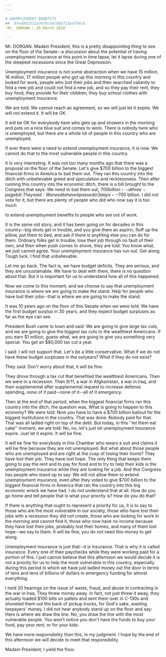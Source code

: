 ```yaml
---
---

# UNEMPLOYMENT BENEFITS
## `6fed0d2372a76f8ce079bb713aef99cb`
`Mr. DORGAN — 25 March 2010`

---
```



Mr. DORGAN. Madam President, this is a pretty disappointing thing to 
see on the floor of the Senate--a discussion about the potential of 
having unemployment insurance at this point in time lapse, let it lapse 
during one of the steepest recessions since the Great Depression.

Unemployment insurance is not some abstraction when we have 15 
million, 16 million, 17 million people who got up this morning in this 
country and looked for work, people who lost their jobs and then 
searched valiantly to find a new job and could not find a new job, and 
so they pay their rent, they buy food, they provide for their children, 
they buy school clothes with unemployment insurance.

We are told: We cannot reach an agreement, so we will just let it 
expire. We will not extend it. It will be OK.

It will be OK for everybody here who gets up and showers in the 
morning and puts on a nice blue suit and comes to work. There is nobody 
here who is unemployed, but there are a whole lot of people in this 
country who are unemployed.

If ever there were a need to extend unemployment insurance, it is 
now. We cannot do that to the most vulnerable people in this country.

It is very interesting. It was not too many months ago that there was 
a proposal on the floor of the Senate: Let's give $700 billion to the 
biggest financial firms in America to bail them out. They ran this 
country into the ditch with unbelievable greed and speculation and 
recklessness. Then after running this country into the economic ditch, 
there is a bill brought to the Congress that says: We need to bail them 
out, $700 billion--a three-page bill. They said: We need to have it 
passed in 3 days--$700 billion. I did not vote for it, but there are 
plenty of people who did who now say it is too much


to extend unemployment benefits to people who are out of work.

It is the same old story, and it has been going on for decades in 
this country--big shots get in trouble, and you give them an aspirin, 
fluff up the pillow, put them to bed, and ask if there is anything else 
you can do for them. Ordinary folks get in trouble, lose their job 
through no fault of their own, and then when push comes to shove, they 
are told: You know what, we just cannot agree. Your unemployment 
insurance has run out. Get along. Tough luck. I find that unbelievable.

Let me go back. The fact is, we have budget deficits. They are 
serious, and they are unsustainable. We have to deal with them, there 
is no question about that. But it is important for us to understand how 
all of this happened.

Now we come to this moment, and we choose to say that unemployment 
insurance is where we are going to make the stand. Help for people who 
have lost their jobs--that is where we are going to make the stand.

It was 10 years ago on the floor of this Senate when we were told: We 
have the first budget surplus in 30 years, and they expect budget 
surpluses as far as the eye can see.

President Bush came to town and said: We are going to give large tax 
cuts, and we are going to give the biggest tax cuts to the wealthiest 
Americans. If you earn $1 million, guess what, we are going to give you 
something very special. You get an $80,000 tax cut a year.

I said: I will not support that. Let's be a little conservative. What 
if we do not have these budget surpluses in the outyears? What if they 
do not exist?

They said: Don't worry about that, it will be fine.

They drove through a tax cut that benefited the wealthiest Americans. 
Then we were in a recession. Then 9/11, a war in Afghanistan, a war in 
Iraq, and then supplemental after supplemental request to increase 
defense spending, none of it paid--none of it--all of it emergency.

Then at the end of that period, when the biggest financial firms ran 
this country into the ditch, the question was, What is going to happen 
to this economy? We were told: Now you have to have a $700 billion 
bailout for the biggest institutions in the country. That was done. 
Nobody paid for that. That was all ladled right on top of the debt. But 
today, in this ''let them eat cake'' moment, we are told: No, no, let's 
just let unemployment insurance expire. Just let it expire. It will be 
fine.

It will be fine for everybody in this Chamber who wears a suit and 
claims it will be fine because they are not unemployed. But what about 
those people who are unemployed and are right at the cusp of losing 
their home? They have lost their job. They have lost hope. The only 
thing that keeps them going to pay the rent and to pay for food and to 
try to help their kids is the unemployment insurance while they are 
looking for a job. And this Congress has people who stand up to say: We 
will not allow them to extend unemployment insurance, even after they 
voted to give $700 billion to the biggest financial firms in America 
that ran the country into this big economic wreck we have had. I do not 
understand that at all. How do you go home and tell people that is what 
your priority is? How do you do that?

If there is anything that ought to represent a priority for us, it is 
to say to those who are the most vulnerable in our society, those who 
have lost their jobs with a recession they did not create, those who 
are looking for work in the morning and cannot find it, those who now 
have no income because they have lost their jobs, probably lost their 
homes, and many of them lost hope--we say to them: It will be fine; you 
do not need this money to get along.

Unemployment insurance is just that--it is insurance. That is why it 
is called insurance. Every one of their paychecks while they were 
working paid for a portion of this. I just cannot believe that this 
afternoon we would decide it is not a priority for us to help the most 
vulnerable in this country, especially during this period in which we 
have just ladled money out the door in terms of tens and tens of 
billions of dollars in emergency funding for almost everything.

I held 20 hearings on the issue of waste, fraud, and abuse in 
contracting in the war in Iraq. They threw money away. In fact, not 
just threw it away, they actually loaded $100 bills on pallets and sent 
them over in C-130s and shoveled them out the back of pickup trucks, 
for God's sake, wasting taxpayers' money. I did not hear anybody stand 
up on the floor and say: Here is where we draw the line. No, you draw 
the line with the most vulnerable people. You won't notice you don't 
have the funds to buy your food, pay your rent, or for your kids.

We have more responsibility than this, in my judgment. I hope by the 
end of this afternoon we will decide to meet that responsibility.

Madam President, I yield the floor.